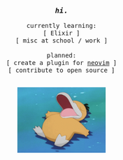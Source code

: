 <div align="center">
  <h3><samp><em> hi. </em></samp></h3>
  <p><samp>
    currently learning:</br>
    [ Elixir ]</br>
    [ misc at school / work ]</br>
    </br>
    planned:</br>
    [ create a plugin for <a href="https://github.com/neovim/neovim">neovim</a> ]</br>
    [ contribute to open source ]</br>
  </p></samp>
  </br>
   <img src="https://github.com/surgicalbear/surgicalbear/blob/main/psyduck.gif" height=150/>
</div>





